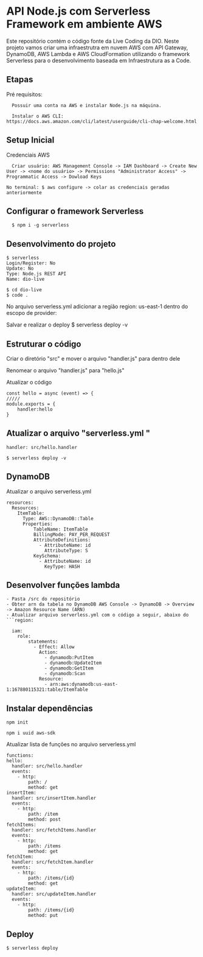 # API Node.js com Serverless Framework em ambiente AWS
Este repositório contém o código fonte da Live Coding da DIO. Neste projeto vamos criar uma infraestrutra em nuvem AWS com API Gateway, DynamoDB, AWS Lambda e AWS CloudFormation utilizando o framework Serverless para o desenvolvimento baseada em Infraestrutura as a Code.

## Etapas
Pré requisitos:
```
  Possuir uma conta na AWS e instalar Node.js na máquina.
  
  Instalar o AWS CLI: https://docs.aws.amazon.com/cli/latest/userguide/cli-chap-welcome.html
```

## Setup Inicial
Credenciais AWS
```
  Criar usuário: AWS Management Console -> IAM Dashboard -> Create New User -> <nome do usuário> -> Permissions "Administrator Access" -> Programmatic Access -> Dowload Keys

No terminal: $ aws configure -> colar as credenciais geradas anteriormente
```

## Configurar o framework Serverless
```
  $ npm i -g serverless
```
## Desenvolvimento do projeto
```
$ serverless
Login/Register: No
Update: No
Type: Node.js REST API
Name: dio-live
```
```
$ cd dio-live
$ code .
```
No arquivo serverless.yml adicionar a região region: us-east-1 dentro do escopo de provider:

Salvar e realizar o deploy $ serverless deploy -v

## Estruturar o código
Criar o diretório "src" e mover o arquivo "handler.js" para dentro dele

Renomear o arquivo "handler.js" para "hello.js"

Atualizar o código
```
const hello = async (event) => {
/////
module.exports = {
    handler:hello
}
```

## Atualizar o arquivo "serverless.yml "
```
handler: src/hello.handler
```
```
$ serverless deploy -v
```

## DynamoDB
Atualizar o arquivo serverless.yml
```
resources:
  Resources:
    ItemTable:
      Type: AWS::DynamoDB::Table
      Properties:
          TableName: ItemTable
          BillingMode: PAY_PER_REQUEST
          AttributeDefinitions:
            - AttributeName: id
              AttributeType: S
          KeySchema:
            - AttributeName: id
              KeyType: HASH
```

## Desenvolver funções lambda
```
- Pasta /src do repositório
- Obter arn da tabela no DynamoDB AWS Console -> DynamoDB -> Overview -> Amazon Resource Name (ARN)
- Atualizar arquivo serverless.yml com o código a seguir, abaixo do ```region:
```
```
  iam:
    role:
        statements:
          - Effect: Allow
            Action:
              - dynamodb:PutItem
              - dynamodb:UpdateItem
              - dynamodb:GetItem
              - dynamodb:Scan
            Resource:
              - arn:aws:dynamodb:us-east-1:167880115321:table/ItemTable
```

## Instalar dependências
```
npm init
```
``` 
npm i uuid aws-sdk
```

Atualizar lista de funções no arquivo serverless.yml
```
functions:
hello:
  handler: src/hello.handler
  events:
    - http:
        path: /
        method: get
insertItem:
  handler: src/insertItem.handler
  events:
    - http:
        path: /item
        method: post
fetchItems:
  handler: src/fetchItems.handler
  events:
    - http:
        path: /items
        method: get
fetchItem:
  handler: src/fetchItem.handler
  events:
    - http:
        path: /items/{id}
        method: get
updateItem:
  handler: src/updateItem.handler
  events:
    - http:
        path: /items/{id}
        method: put
```

## Deploy 
```
$ serverless deploy
```